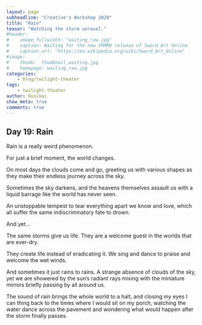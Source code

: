 ```yaml
---
layout: page
subheadline: "Creative's Workshop 2020"
title: "Rain"
teaser: "Watching the storm unravel."
#header:
#    image_fullwidth: "waiting_raw.jpg"
#    caption: Waiting for the new VRMMO release of Sword Art Online
#    caption_url: "https://en.wikipedia.org/wiki/Sword_Art_Online"
#image:
#    thumb:  thumbnail_waiting.jpg
#    homepage: waiting_raw.jpg
categories:
    - blog/twilight-theater
tags:
    - twilight-theater
author: Ousikai
show_meta: true
comments: true
---
```

## Day 19: Rain
Rain is a really weird phenomenon.

For just a brief moment, the world changes.

On most days the clouds come and go, greeting us with various shapes as they make their endless journey across the sky.

Sometimes the sky darkens, and the heavens themselves assault us with a liquid barrage like the world has never seen.

An unstoppable tempest to tear everything apart we know and love, which all suffer the same indiscriminatory fate to drown.

And yet…

The same storms give us life. They are a welcome guest in the worlds that are ever-dry.

They create life instead of eradicating it. We sing and dance to praise and welcome the wet winds.

And sometimes it just rains to rains. A strange absence of clouds of the sky, yet we are showered by the sun’s radiant rays mixing with the miniature mirrors briefly passing by all around us.

The sound of rain brings the whole world to a halt, and closing my eyes I can thing back to the times where I would sit on my porch, watching the water dance across the pavement and wondering what would happen after the storm finally passes.